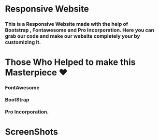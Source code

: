 <h1>Responsive Website</h1>
<h3>This is a Responsive Website made with the help of <br>Bootstrap , Fontawesome and Pro Incorporation.
Here you can grab our code and make our website completely your by customizing it.</h3>
<H1>Those Who Helped to make this Masterpiece ❤️ </h1>
<H3>FontAwesome
<Br><br>
BootStrap <br><br>
Pro Incorporation.
<Br>
<H1>ScreenShots</h1>

